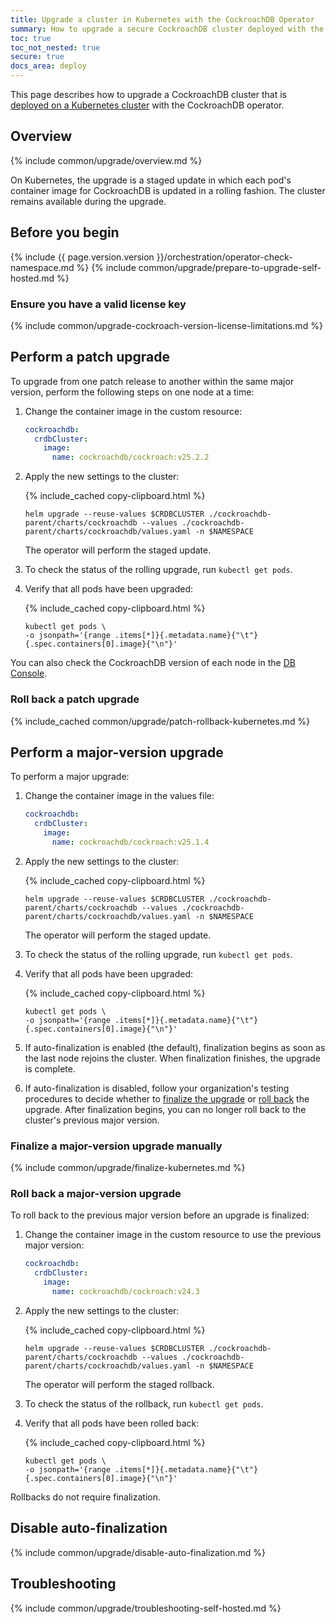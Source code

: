 ```yaml
---
title: Upgrade a cluster in Kubernetes with the CockroachDB Operator
summary: How to upgrade a secure CockroachDB cluster deployed with the CockroachDB operator.
toc: true
toc_not_nested: true
secure: true
docs_area: deploy
---
```


This page describes how to upgrade a CockroachDB cluster that is [deployed on a Kubernetes cluster](deploy-cockroachdb-with-kubernetes-operator.html) with the CockroachDB operator.

## Overview

{% include common/upgrade/overview.md %}

On Kubernetes, the upgrade is a staged update in which each pod's container image for CockroachDB is updated in a rolling fashion. The cluster remains available during the upgrade.

## Before you begin

{% include {{ page.version.version }}/orchestration/operator-check-namespace.md %}
{% include common/upgrade/prepare-to-upgrade-self-hosted.md %}

### Ensure you have a valid license key

{% include common/upgrade-cockroach-version-license-limitations.md %}

## Perform a patch upgrade

To upgrade from one patch release to another within the same major version, perform the following steps on one node at a time:

1. Change the container image in the custom resource:

    ~~~ yaml
    cockroachdb:
      crdbCluster:
        image:
          name: cockroachdb/cockroach:v25.2.2
    ~~~

1. Apply the new settings to the cluster:

    {% include_cached copy-clipboard.html %}
    ~~~ shell
    helm upgrade --reuse-values $CRDBCLUSTER ./cockroachdb-parent/charts/cockroachdb --values ./cockroachdb-parent/charts/cockroachdb/values.yaml -n $NAMESPACE
    ~~~

    The operator will perform the staged update.

1. To check the status of the rolling upgrade, run `kubectl get pods`.

1. Verify that all pods have been upgraded:

    {% include_cached copy-clipboard.html %}
    ~~~ shell
    kubectl get pods \
    -o jsonpath='{range .items[*]}{.metadata.name}{"\t"}{.spec.containers[0].image}{"\n"}'
    ~~~

You can also check the CockroachDB version of each node in the [DB Console](ui-cluster-overview-page.html#node-details).

### Roll back a patch upgrade

{% include_cached common/upgrade/patch-rollback-kubernetes.md %}

## Perform a major-version upgrade

To perform a major upgrade:

1. Change the container image in the values file:

    ~~~ yaml
    cockroachdb:
      crdbCluster:
        image:
          name: cockroachdb/cockroach:v25.1.4
    ~~~

1. Apply the new settings to the cluster:

    {% include_cached copy-clipboard.html %}
    ~~~ shell
    helm upgrade --reuse-values $CRDBCLUSTER ./cockroachdb-parent/charts/cockroachdb --values ./cockroachdb-parent/charts/cockroachdb/values.yaml -n $NAMESPACE
    ~~~

    The operator will perform the staged update.

1. To check the status of the rolling upgrade, run `kubectl get pods`.

1. Verify that all pods have been upgraded:

    {% include_cached copy-clipboard.html %}
    ~~~ shell
    kubectl get pods \
    -o jsonpath='{range .items[*]}{.metadata.name}{"\t"}{.spec.containers[0].image}{"\n"}'
    ~~~

1. If auto-finalization is enabled (the default), finalization begins as soon as the last node rejoins the cluster. When finalization finishes, the upgrade is complete.

1. If auto-finalization is disabled, follow your organization's testing procedures to decide whether to [finalize the upgrade](#finalize-a-major-version-upgrade-manually) or [roll back](#roll-back-a-major-version-upgrade) the upgrade. After finalization begins, you can no longer roll back to the cluster's previous major version.

### Finalize a major-version upgrade manually

{% include common/upgrade/finalize-kubernetes.md %}

### Roll back a major-version upgrade

To roll back to the previous major version before an upgrade is finalized:

1. Change the container image in the custom resource to use the previous major version:

    ~~~ yaml
    cockroachdb:
      crdbCluster:
        image:
          name: cockroachdb/cockroach:v24.3
    ~~~

1. Apply the new settings to the cluster:

    {% include_cached copy-clipboard.html %}
    ~~~ shell
    helm upgrade --reuse-values $CRDBCLUSTER ./cockroachdb-parent/charts/cockroachdb --values ./cockroachdb-parent/charts/cockroachdb/values.yaml -n $NAMESPACE
    ~~~

    The operator will perform the staged rollback.

1. To check the status of the rollback, run `kubectl get pods`.

1. Verify that all pods have been rolled back:

    {% include_cached copy-clipboard.html %}
    ~~~ shell
    kubectl get pods \
    -o jsonpath='{range .items[*]}{.metadata.name}{"\t"}{.spec.containers[0].image}{"\n"}'
    ~~~

Rollbacks do not require finalization.

## Disable auto-finalization

{% include common/upgrade/disable-auto-finalization.md %}

## Troubleshooting

{% include common/upgrade/troubleshooting-self-hosted.md %}
